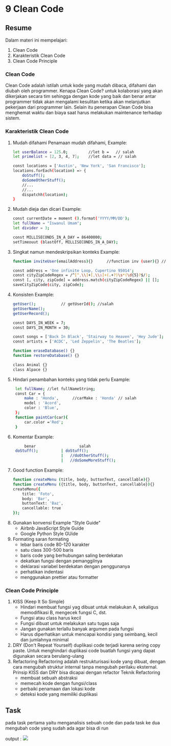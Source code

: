 # 9 Clean Code
## Resume
Dalam materi ini mempelajari:
1. Clean Code
2. Karakteristik Clean Code
3. Clean Code Principle

### Clean Code
Clean Code adalah istilah untuk kode yang mudah dibaca, difahami dan diubah oleh programmer.
Kenapa Clean Code?
untuk kolaborasi yang akan dikerjakan secara tim sehingga dengan kode yang baik dan benar antar programmer tidak akan mengalami kesulitan ketika akan melanjutkan pekerjaan dari programmer lain. Selain itu penerapan Clean Code bisa menghemat waktu dan biaya saat harus melakukan maintenance terhadap sistem.

### Karakteristik Clean Code
1. Mudah difahami
   Penamaan mudah difahami, Example:
   ```bash
   let userBalance = 125.0;         //let b =   // salah
   let primelist = [2, 3, 4, 7];    //let data = // salah

   const locations = ['Austin', 'New York', 'San Francisco'];
   locations.forEach(location) => {
       doStuff();
       doSomeOtherStuff();
       //...
       //...
       dispatchh(location);
   }
   ```
2. Mudah dieja dan dicari
   Example:
   ```bash
   const currentDate = moment ().format('YYYY/MM/DD');
   let fullName = "Iswanul Umam";
   let divider = 3;

   const MILLISECONDS_IN_A_DAY = 86400000;
   setTimeouut (blastOff, MILLISECONDS_IN_A_DAY);
   ```
3. Singkat namun mendeskripsikan konteks
   Example:
   ```bash
   function inviteUser(emailAddress){}      //function inv (user){} // salah

   const address = 'One infinite Loop, Cupertino 95014';
   const cityZipCodeRegex = /^[^,\\]+[,\\s]+(.+?)\s*(\d{5}?$/);
   const [, city, zipCode] = address.match(cityZipCodeRegex) || [];
   saveCityZipCode(city, zipCode);
   ```
4. Konsisten
   Example:
   ```bash
   getUser();           // getUserId(); //salah
   getUserName();
   getUserRecord();

   const DAYS_IN_WEEK = 7;
   const DAYS_IN_MONTH = 30;

   const songs = ['Back In Black', 'Stairway to Heaven', 'Hey Jude'];
   const artists = ['ACDC', 'Led Zeppelin', 'The Beatles'];

   function eraseDatabase() {}
   function restoreDatabase() {}

   class Animal {}
   class Alpace {}
   ```
5. Hindari penambahan konteks yang tidak perlu
   Example:
   ```bash
    let fullName; //let fullNameString;
    const Car = {
        make : 'Honda',      //carMake : 'Honda' // salah
        model : 'Acord',
        color : 'Blue',
    };
    function paintCar(car){
        car.color ='Red';
    }
    ```
6. Komentar
   Example:
   ```bash
        benar                   salah
    doStuff();          | doStuff();  
                        |   //doOtherStuff();
                        |   //doSomeMoreStuff();
    ```
7. Good function
   Example:
   ```bash
   function createMenu (title, body, buttonText, cancellable){}             // salah, terlalu banyak argumen
   function createMenu ({title, body, buttonText, cancellable}){}           // benar
   createMenu({
       title: 'Foto',
       body: 'Bar',
       buttonText: 'Baz',
       cancellable: true
   });
   ``` 
8. Gunakan konvensi
   Example "Style Guide" 
    - Airbnb JavaScript Style Guide
    - Google Python Style GUide
9.  Formating
    saran formating
    - lebar baris code 80-120 karakter
    - satu class 300-500 baris
    - baris code yang berhubungan saling berdekatan
    - dekatkan fungsi dengan pemanggilnya
    - deklarasi variabel berdekatan dengan penggunanya
    - perhatikan indentasi
    - menggunakan prettier atau formatter

### Clean Code Principle
1. KISS (Keep It So Simple)
   - Hindari membuat fungsi yag dibuat untuk melakukan A, sekaligus memodifikasi B, mengecek fungsi C, dst.
   - Fungsi atau class harus kecil
   - Fungsi dibuat untuk melakukan satu tugas saja
   - Jangan gunakan terlallu banyak argumen pada fungsi
   - Harus diperhatikan untuk mencapai kondisi yang seimbang, kecil dan jumlahnya minimal
2. DRY (Don't Repeat Yourself)
   duplikasi code terjadi karena sering copy paste. Untuk menghindari duplikasi code buatlah fungsi yang dapat digunakan secara berulang-ulang
3. Refactoring
   Refactoring adalah restrukturisasi kode yang dibuat, dengan cara mengubah struktur internal tanpa mengubah perilaku eksternal. Prinsip KISS dan DRY bisa dicapai dengan refactor
   Teknik Refactoring
    - membuat sebuah abstraksi
    - memecah kode dengan fungsi/class
    - perbaiki penamaan dan lokasi kode
    - deteksi kode yang memiliki duplikasi

## Task
pada task pertama yaitu menganalisis sebuah code dan pada task ke dua mengubah code yang sudah ada agar bisa di run

output :
![](https://drive.google.com/uc?export=view&id=10-Y1Zwf9JEUtOLerPvMc-s4q4Mk_r1NN)